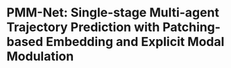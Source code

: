 # PMM-Net: Single-stage Multi-agent Trajectory Prediction with Patching-based Embedding and Explicit Modal Modulation

